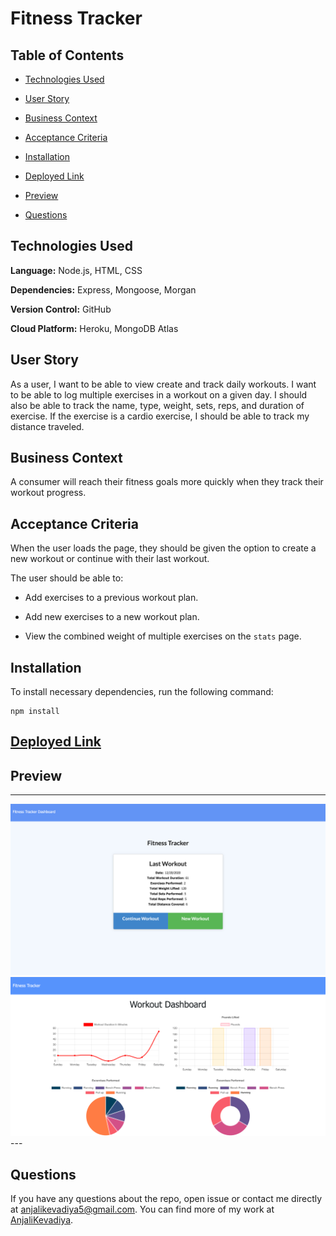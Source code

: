 # Fitness Tracker

## Table of Contents

- [Technologies Used](#technologies-used)

- [User Story](#user-story)

- [Business Context](#business-context)

- [Acceptance Criteria](#acceptance-criteria)

- [Installation](#installation)

- [Deployed Link](#deployed-link)

- [Preview](#preview)

- [Questions](#questions)

## Technologies Used

**Language:** Node.js, HTML, CSS

**Dependencies:** Express, Mongoose, Morgan

**Version Control:** GitHub

**Cloud Platform:** Heroku, MongoDB Atlas

## User Story

As a user, I want to be able to view create and track daily workouts. I want to be able to log multiple exercises in a workout on a given day. I should also be able to track the name, type, weight, sets, reps, and duration of exercise. If the exercise is a cardio exercise, I should be able to track my distance traveled.

## Business Context

A consumer will reach their fitness goals more quickly when they track their workout progress.

## Acceptance Criteria

When the user loads the page, they should be given the option to create a new workout or continue with their last workout.

The user should be able to:

- Add exercises to a previous workout plan.

- Add new exercises to a new workout plan.

- View the combined weight of multiple exercises on the `stats` page.

## Installation

To install necessary dependencies, run the following command:

```
npm install
```

## [Deployed Link](https://fitness-tracker-bc.herokuapp.com/?id=5fe28c2812f4ac00173ea987)

## Preview

---

<img src="./public/images/home.png">
<img src="./public/images/dashboard.png">
---

## Questions

If you have any questions about the repo, open issue or contact me directly at [anjalikevadiya5@gmail.com](anjalikevadiya5@gmail.com). You can find more of my work at [AnjaliKevadiya](https://github.com/AnjaliKevadiya).
